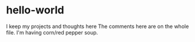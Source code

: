 # hello-world
I keep my projects and thoughts here
The comments here are on the whole file.
I'm having corn/red pepper soup.
